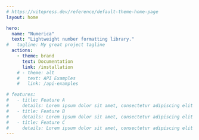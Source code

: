 ```yaml
---
# https://vitepress.dev/reference/default-theme-home-page
layout: home

hero:
  name: "Numerica"
  text: "Lightweight number formatting library."
#   tagline: My great project tagline
  actions:
    - theme: brand
      text: Documentation
      link: /installation
    # - theme: alt
    #   text: API Examples
    #   link: /api-examples

# features:
#   - title: Feature A
#     details: Lorem ipsum dolor sit amet, consectetur adipiscing elit
#   - title: Feature B
#     details: Lorem ipsum dolor sit amet, consectetur adipiscing elit
#   - title: Feature C
#     details: Lorem ipsum dolor sit amet, consectetur adipiscing elit
---
```


